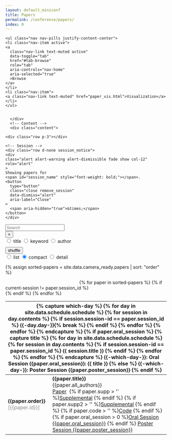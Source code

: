 ```yaml
---
layout: default_miniconf
title: Papers
permalink: /conference/papers/
index: 0
---
```





<link rel="stylesheet" href="{{site.baseurl}}/static/css/main.css" />
<link rel="stylesheet" href="{{site.baseurl}}/static/css/lazy_load.css" />
<link rel="stylesheet" href="{{site.baseurl}}/static/css/typeahead.css" />

<!-- External Javascript libs  -->
<script src="https://cdn.jsdelivr.net/npm/d3@5/dist/d3.min.js"></script>

<script src="https://cdn.jsdelivr.net/npm/handlebars@4.7.3/dist/handlebars.min.js" integrity="sha256-/PJBs6QWvXijOFIX04kZpLb6ZtSQckdOIavLWKKOgXU=" crossorigin="anonymous"></script>

<script src="https://cdn.jsdelivr.net/npm/jquery@3.4.1/dist/jquery.min.js" integrity="sha256-CSXorXvZcTkaix6Yvo6HppcZGetbYMGWSFlBw8HfCJo=" crossorigin="anonymous"></script>

<script
  src="https://cdn.jsdelivr.net/npm/popper.js@1.16.0/dist/umd/popper.min.js"
  integrity="sha384-Q6E9RHvbIyZFJoft+2mJbHaEWldlvI9IOYy5n3zV9zzTtmI3UksdQRVvoxMfooAo"
  crossorigin="anonymous"
></script>


<script src="https://cdn.jsdelivr.net/npm/bootstrap@4.4.1/dist/js/bootstrap.min.js" integrity="sha256-WqU1JavFxSAMcLP2WIOI+GB2zWmShMI82mTpLDcqFUg=" crossorigin="anonymous"></script>

<script src="https://cdn.jsdelivr.net/npm/moment@2.24.0/min/moment.min.js" integrity="sha256-4iQZ6BVL4qNKlQ27TExEhBN1HFPvAvAMbFavKKosSWQ=" crossorigin="anonymous"></script>

<script src="https://cdn.jsdelivr.net/npm/moment-timezone@0.5.28/builds/moment-timezone-with-data.min.js" integrity="sha256-IWYg4uIC8/erItNXYvLtyYHioRi2zT1TFva8qaAU/ww=" crossorigin="anonymous"></script>


<!-- Library libs -->
<script src="{{site.baseurl}}/static/js/typeahead.bundle.js"></script>



<!-- External CSS -->
<link rel="stylesheet" href="https://cdn.jsdelivr.net/npm/bootstrap@4.3.1/dist/css/bootstrap.min.css" integrity="sha256-YLGeXaapI0/5IgZopewRJcFXomhRMlYYjugPLSyNjTY=" crossorigin="anonymous">

<!-- External Fonts (no google for china) -->
<link
  href="{{site.baseurl}}/static/css/Lato.css"
  rel="stylesheet"
/>
<link href="{{site.baseurl}}/static/css/Exo.css" rel="stylesheet" />
<link
  href="{{site.baseurl}}/static/css/Cuprum.css"
  rel="stylesheet"
/>




<script src="https://cdn.jsdelivr.net/npm/@popperjs/core@2.4.0/dist/umd/popper.min.js"></script>
<script src="https://cdn.jsdelivr.net/npm/tippy.js@6/dist/tippy-bundle.umd.min.js"></script>

<script src="{{site.baseurl}}/static/js/icons.js"></script>
<script src="https://cdn.jsdelivr.net/npm/js-cookie@2/src/js.cookie.min.js"></script>











<!-- User Overrides -->
 

<div class="container">
  <!-- Tabs -->
  <div class="tabs">
    
	<ul class="nav nav-pills justify-content-center">
	<li class="nav-item active">
	<a
	  class="nav-link text-muted active"
	  data-toggle="tab"
	  href="#tab-browse"
	  role="tab"
	  aria-controls="nav-home"
	  aria-selected="true"
	  >Browse
	</a>
	</li>
	<li class="nav-item">
	<a class="nav-link text-muted" href="paper_vis.html">Visualization</a>
	</li>
	</ul>


	  </div>
	  <!-- Content -->
	  <div class="content">
	    
	<div class="row p-3"></div>

	<!-- Session -->
	<div class="row d-none session_notice">
	<div
	class="alert alert-warning alert-dismissible fade show col-12"
	role="alert"
	>
	Showing papers for
	<span id="session_name" style="font-weight: bold;"></span>.
	<button
	  type="button"
	  class="close remove_session"
	  data-dismiss="alert"
	  aria-label="Close"
	>
	  <span aria-hidden="true">&times;</span>
	</button>
	</div>
</div>

<!-- Buttons -->
<div class="row">
<div class="col-12 col-sm-12 col-md-6 col-lg-4">
<div class="input-group mb-3">
  <input
    type="text"
    class="form-control typeahead_all"
    placeholder="Search"
  />
  <div class="input-group-append">
    <button
      class="btn btn-outline-secondary typeahead_all_clear"
      type="button"
    >
      &times;
    </button>
  </div>
</div>
</div>
<div
class="col-12 col-sm-6 col-md-6 col-lg-4 text-center"
style="margin-bottom: 10px;"
>
<div class="btn-group btn-group-toggle filter_option">
  <label
    class="btn btn-outline-secondary"
    data-tippy-content="Search for papers titles"
  >
    <input
      type="radio"
      name="options"
      value="titles"
      autocomplete="off"
      checked
    />
    title
  </label>
  <label
    class="btn btn-outline-secondary"
    data-tippy-content="Search for papers with specific keywords"
  >
    <input
      type="radio"
      name="options"
      value="keywords"
      autocomplete="off"
    />
    keyword
  </label>
  <label
    class="btn btn-outline-secondary active"
    data-tippy-content="Search for papers from specific authors"
  >
    <input type="radio" name="options" value="authors" autocomplete="off" />
    author
  </label>
</div>
</div>
<div class="col-12 col-lg-4">
<button class="btn btn-outline-secondary reshuffle">shuffle</button>
<div class="float-right">
  <div
    class="btn-group btn-group-toggle render_option"
    data-toggle="buttons"
  >
    <label class="btn btn-outline-secondary active">
      <input type="radio" name="options" value="list" autocomplete="off" />
      list
    </label>
    <label class="btn btn-outline-secondary active">
      <input
        type="radio"
        name="options"
        value="compact"
        autocomplete="off"
        checked
      />
      compact
    </label>
    <label class="btn btn-outline-secondary">
      <input
        type="radio"
        name="options"
        value="detail"
        autocomplete="off"
      />
      detail
    </label>
  </div>
</div>
</div>
</div>

<!-- Cards -->
<div class="cards row"></div>
<script src="{{site.baseurl}}/static/js/little_helpers.js"></script>
<script src="{{site.baseurl}}/static/js/lazy_load.js"></script>
<script src="{{site.baseurl}}/static/js/persistor.js"></script>
<script src="{{site.baseurl}}/static/js/papers.js"></script>
<script>
$(document).ready(function () {
tippy("[data-tippy-content]", { trigger: "mouseenter focus" });
start();
});
</script>


  </div>
</div>
    
    

<div
  class="gdpr bg-dark text-light"
  style="padding: 10pt; position: fixed; bottom: 0; display: none;"
>
  We use cookies to store which papers have been visited.
  <div class="gdpr-btn btn btn-sm btn-info" style="margin-left: 15pt;">
    I agree
  </div>
</div>
<script src="{{site.baseurl}}/static/js/gdpr_cookies.js"></script>









{% assign sorted-papers = site.data.camera_ready.papers | sort: "order" %}

<div class="row pl-2 pr-2 pt-2 pb-2 mx-auto justify-content-left">
	<table class="table table-striped table-bordered" style="">
		<tbody>
		<a style="visibility: hidden;">{% decrement current-session %}</a>
		{% for paper in sorted-papers %}
		{% if current-session != paper.session_id %}
			</tbody><thead class="thead-dark"><tr><th colspan="2">
				<a class="anchor" id="session-id-{{paper.session_id}}"></a>
				{% capture which-day %}
					{% for day in site.data.schedule.schedule %}
						{% for session in day.contents %}
							{% if session.session-id == paper.session_id %}
								{{-day.day-}}{% break %}
							{% endif %}
						{% endfor %}
					{% endfor %}
				{% endcapture %}
				{% if paper.oral_session %}
					{% capture title %}
						{% for day in site.data.schedule.schedule %}
							{% for session in day.contents %}
								{% if session.session-id == paper.session_id %}
									{{ session.title }}
								{% endif %}
							{% endfor %}
						{% endfor %}
					{% endcapture %}
					{{-which-day-}}: Oral Session {{paper.oral_session}}: {{ title }}
				{% else %}
					{{-which-day-}}: Poster Session {{paper.poster_session}}
				{% endif %}
			</th></tr></thead><tbody>
			<a style="visibility: hidden;">{% increment current-session %}</a>
		{% endif %}
		<tr id="paper-{{paper.id}}">
			<td class="text-center"><strong>{{paper.order}}</strong><br><span style="opacity: 0.5;">[{{paper.id}}]</span></td>
			<td>
				<strong>{{paper.title}}</strong><br>{{paper.all_authors}}<br>
				<a class="btn btn-info btn-sm mt-1" href="https://www.bmvc2020-conference.com/assets/{{paper.paper}}" role="button">Paper</a>&nbsp;
				{% if paper.supp > '' %}<a class="btn btn-info btn-sm mt-1" href="https://www.bmvc2020-conference.com/assets/{{paper.supp}}" role="button">Supplemental</a>&nbsp;{% endif %}
				{% if paper.supp2 > '' %}<a class="btn btn-info btn-sm mt-1" href="https://www.bmvc2020-conference.com/assets/{{paper.supp2}}" role="button">Supplemental</a>&nbsp;{% endif %}
				{% if paper.code > '' %}<a class="btn btn-info btn-sm mt-1" href="{{paper.code}}" role="button">Code</a>&nbsp;{% endif %}
				{% if paper.oral_session > 0 %}<a class="btn btn-primary btn-sm mt-1" href="{{site.baseurl}}{% link programme/schedule.md %}#session-id-{{paper.session_id}}" role="button">Oral Session {{paper.oral_session}}</a>&nbsp;{% endif %}
				<a class="btn btn-primary btn-sm mt-1" href="{{site.baseurl}}{% link programme/schedule.md %}#poster-session-id-{{paper.poster_session}}" role="button">Poster Session {{paper.poster_session}}</a>
			</td>
		</tr>
		{% endfor %}
		</tbody>
	</table>
</div>

<!--
{% for paper in site.data.camera_ready.papers %}

<p id="paper-{{paper.id}}">
	<span>[{{paper.id}}]</span>
	<span><strong>{{paper.title}}</strong></span><br>
	<span>{{paper.all_authors}}</span>
</p>

{% endfor %}
-->